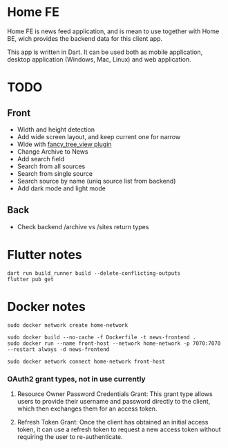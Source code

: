 # Home FE

Home FE is news feed application, and is mean to use together with Home BE, wich provides the backend data for this client app.

This app is written in Dart. It can be used both as mobile application, desktop application (Windows, Mac, Linux) and web application.

# TODO

## Front
- Width and height detection
- Add wide screen layout, and keep current one for narrow
- Wide with [fancy_tree_view plugin](https://pub.dev/documentation/flutter_fancy_tree_view/)
- Change Archive to News
- Add search field
- Search from all sources
- Search from single source
- Search source by name (uniq source list from backend)
- Add dark mode and light mode

## Back
- Check backend /archive vs /sites return types

# Flutter notes
```
dart run build_runner build --delete-conflicting-outputs
flutter pub get
```

# Docker notes
```
sudo docker network create home-network

sudo docker build --no-cache -f Dockerfile -t news-frontend .
sudo docker run --name front-host --network home-network -p 7070:7070 --restart always -d news-frontend

sudo docker network connect home-network front-host
```

### OAuth2 grant types, not in use currently

1. Resource Owner Password Credentials Grant: This grant type allows users to provide their username and password directly to the client, which then exchanges them for an access token.

2. Refresh Token Grant: Once the client has obtained an initial access token, it can use a refresh token to request a new access token without requiring the user to re-authenticate.
